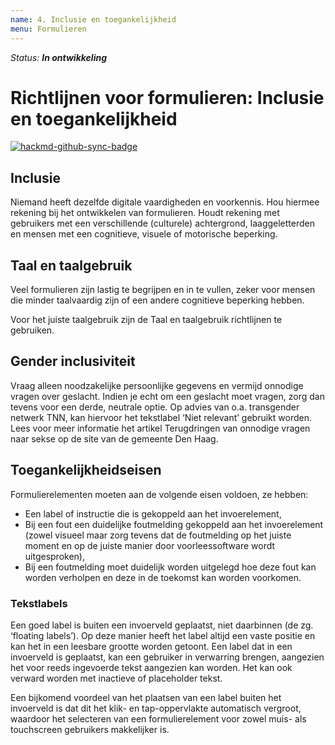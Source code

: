 ```yaml
---
name: 4. Inclusie en toegankelijkheid
menu: Formulieren
---
```


_Status: **In ontwikkeling**_

# Richtlijnen voor formulieren: Inclusie en toegankelijkheid

[![hackmd-github-sync-badge](https://hackmd.io/Z0sXqINxRQuLdxoLbUiGWw/badge)](https://hackmd.io/Z0sXqINxRQuLdxoLbUiGWw)

## Inclusie

Niemand heeft dezelfde digitale vaardigheden en voorkennis. Hou hiermee rekening bij het ontwikkelen van formulieren. Houdt rekening met gebruikers met een verschillende (culturele) achtergrond, laaggeletterden en mensen met een cognitieve, visuele of motorische beperking.

## Taal en taalgebruik

Veel formulieren zijn lastig te begrijpen en in te vullen, zeker voor mensen die minder taalvaardig zijn of een andere cognitieve beperking hebben.

Voor het juiste taalgebruik zijn de Taal en taalgebruik richtlijnen te gebruiken.

## Gender inclusiviteit

Vraag alleen noodzakelijke persoonlijke gegevens en vermijd onnodige vragen over geslacht. Indien je echt om een geslacht moet vragen, zorg dan tevens voor een derde, neutrale optie. Op advies van o.a. transgender netwerk TNN, kan hiervoor het tekstlabel ‘Niet relevant’ gebruikt worden.
Lees voor meer informatie het artikel Terugdringen van onnodige vragen naar sekse op de site van de gemeente Den Haag.

## Toegankelijkheidseisen

Formulierelementen moeten aan de volgende eisen voldoen, ze hebben:
- Een label of instructie die is gekoppeld aan het invoerelement,
- Bij een fout een duidelijke foutmelding gekoppeld aan het invoerelement (zowel visueel maar zorg tevens dat de foutmelding op het juiste moment en op de juiste manier door voorleessoftware wordt uitgesproken),
- Bij een foutmelding moet duidelijk worden uitgelegd hoe deze fout kan worden verholpen en deze in de toekomst kan worden voorkomen.

### Tekstlabels

Een goed label is buiten een invoerveld geplaatst, niet daarbinnen (de zg. ‘floating labels’). Op deze manier heeft het label altijd een vaste positie en kan het in een leesbare grootte worden getoont. Een label dat in een invoerveld is geplaatst, kan een gebruiker in verwarring brengen, aangezien het voor reeds ingevoerde tekst aangezien kan worden. Het kan ook verward worden met inactieve of placeholder tekst.

Een bijkomend voordeel van het plaatsen van een label buiten het invoerveld is dat dit het klik- en tap-oppervlakte automatisch vergroot, waardoor het selecteren van een formulierelement voor zowel muis- als touchscreen gebruikers makkelijker is.
